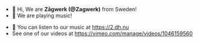 - 👋 Hi, We are **Zågwerk (@Zagwerk)** from Sweden!
- 👀 We are playing music!
<!--- - 🌱 I’m currently learning ... --->
- 💞️ You can listen to our music at https://2.dh.nu
- See one of our videos at https://vimeo.com/manage/videos/1046159560

<!---
Zagwerk/Zagwerk is a ✨ special ✨ repository because its `README.md` (this file) appears on your GitHub profile.
You can click the Preview link to take a look at your changes.
--->

